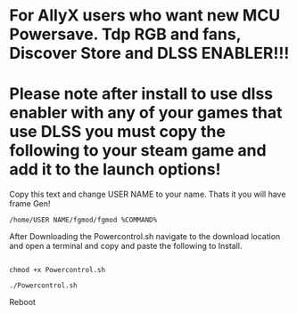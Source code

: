 # For AllyX users who want new MCU Powersave. Tdp RGB and fans, Discover Store and DLSS ENABLER!!!

# Please note after install to use dlss enabler with any of your games that use DLSS you must copy the following to your steam game and add it to the launch options!
Copy this text and change USER NAME to your name. Thats it you will have frame Gen!
```
/home/USER NAME/fgmod/fgmod %COMMAND%
```


After Downloading the Powercontrol.sh navigate to the download location and open a terminal and copy and paste the following to Install.
```

chmod +x Powercontrol.sh
```
```
./Powercontrol.sh
```

Reboot



